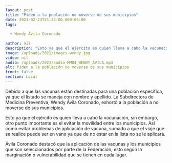 ```yaml
---
layout: post
title: "Piden a la población no moverse de sus municipios"
date: 2021-02-23T21:33:00.000-06:00
tags:
  
  - Wendy Ávila Coronado
  
author: nil
description: "Esto ya que el ejército es quien lleva a cabo la vacunación."
image: /uploads/2021/images-wendy.jpg
video: nil
audio: /uploads/2021/audio-MM04_WENDY_AVILA.mp3
alt: Piden a la población no moverse de sus municipios
front: false
section: Local
---
```


Debido a que las vacunas están destinadas para una población específica, ya que el listado se maneja con nombre y apellido. La Subdirectora de Medicina Preventiva, Wendy Ávila Coronado, exhortó a la población a no moverse de sus municipios.

Esto ya que el ejército es quien lleva a cabo la vacunación, sin embargo, otro punto importante es el evitar la movilidad entre los municipios. Así como evitar problemas de aplicación de vacuna, sumado a que el viaje que se realice puede ser en vano ya que de no estar en la lista no se le aplicará.

Ávila Coronado destacó que la aplicación de las vacunas y los municipios que son seleccionados por parte de la Federación, esto según la marginación o vulnerabilidad que se tienen en cada lugar. 